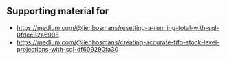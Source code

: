 ## Supporting material for
* https://medium.com/@lienbosmans/resetting-a-running-total-with-sql-0fdec32a6908
* https://medium.com/@lienbosmans/creating-accurate-fifo-stock-level-projections-with-sql-df609290fa30
